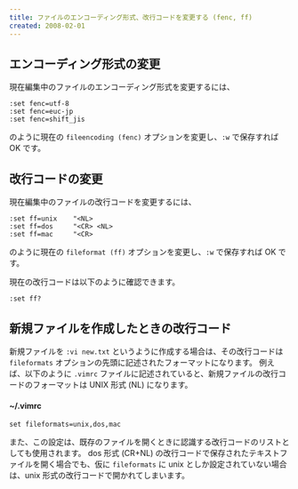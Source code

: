 ```yaml
---
title: ファイルのエンコーディング形式、改行コードを変更する (fenc, ff)
created: 2008-02-01
---
```


エンコーディング形式の変更
----

現在編集中のファイルのエンコーディング形式を変更するには、

~~~ vim
:set fenc=utf-8
:set fenc=euc-jp
:set fenc=shift_jis
~~~

のように現在の `fileencoding (fenc)` オプションを変更し、`:w` で保存すれば OK です。


改行コードの変更
----

現在編集中のファイルの改行コードを変更するには、

~~~ vim
:set ff=unix    "<NL>
:set ff=dos     "<CR> <NL>
:set ff=mac     "<CR>
~~~

のように現在の `fileformat (ff)` オプションを変更し、`:w` で保存すれば OK です。

現在の改行コードは以下のように確認できます。

~~~ vim
:set ff?
~~~


新規ファイルを作成したときの改行コード
----

新規ファイルを `:vi new.txt` というように作成する場合は、その改行コードは `fileformats` オプションの先頭に記述されたフォーマットになります。
例えば、以下のように `.vimrc` ファイルに記述されていると、新規ファイルの改行コードのフォーマットは UNIX 形式 (NL) になります。

#### ~/.vimrc

~~~ vim
set fileformats=unix,dos,mac
~~~

また、この設定は、既存のファイルを開くときに認識する改行コードのリストとしても使用されます。
dos 形式 (CR+NL) の改行コードで保存されたテキストファイルを開く場合でも、仮に `fileformats` に unix としか設定されていない場合は、unix 形式の改行コードで開かれてしまいます。


